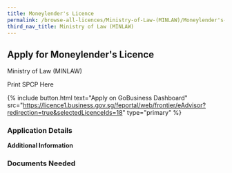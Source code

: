 ```yaml
---
title: Moneylender's Licence
permalink: /browse-all-licences/Ministry-of-Law-(MINLAW)/Moneylender's-Licence
third_nav_title: Ministry of Law (MINLAW)
---
```


## Apply for Moneylender's Licence

Ministry of Law (MINLAW)

Print SPCP Here


{% include button.html text="Apply on GoBusiness Dashboard" src="https://licence1.business.gov.sg/feportal/web/frontier/eAdvisor?redirection=true&selectedLicenceIds=18" type="primary" %}

### Application Details

**Additional Information**

### Documents Needed

